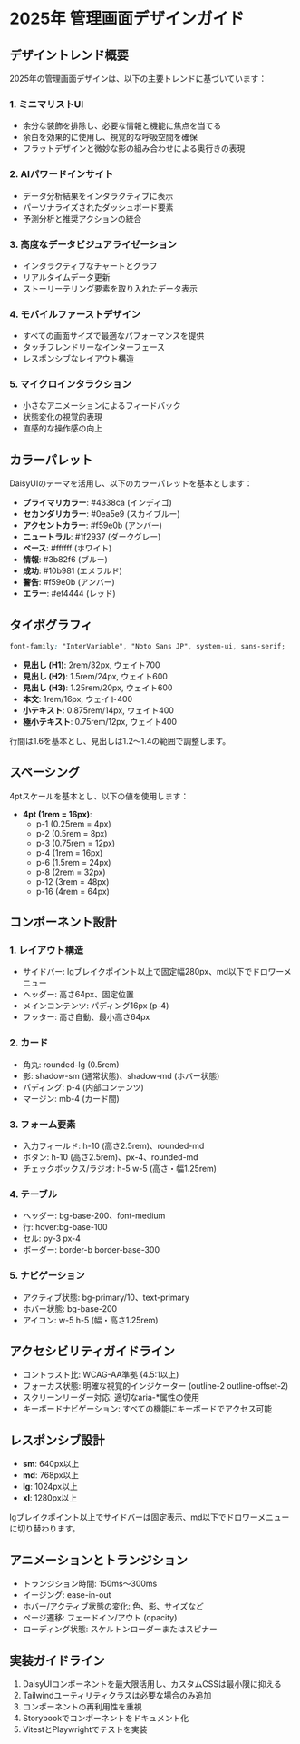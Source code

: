 # 2025年 管理画面デザインガイド

## デザイントレンド概要

2025年の管理画面デザインは、以下の主要トレンドに基づいています：

### 1. ミニマリストUI
- 余分な装飾を排除し、必要な情報と機能に焦点を当てる
- 余白を効果的に使用し、視覚的な呼吸空間を確保
- フラットデザインと微妙な影の組み合わせによる奥行きの表現

### 2. AIパワードインサイト
- データ分析結果をインタラクティブに表示
- パーソナライズされたダッシュボード要素
- 予測分析と推奨アクションの統合

### 3. 高度なデータビジュアライゼーション
- インタラクティブなチャートとグラフ
- リアルタイムデータ更新
- ストーリーテリング要素を取り入れたデータ表示

### 4. モバイルファーストデザイン
- すべての画面サイズで最適なパフォーマンスを提供
- タッチフレンドリーなインターフェース
- レスポンシブなレイアウト構造

### 5. マイクロインタラクション
- 小さなアニメーションによるフィードバック
- 状態変化の視覚的表現
- 直感的な操作感の向上

## カラーパレット

DaisyUIのテーマを活用し、以下のカラーパレットを基本とします：

- **プライマリカラー**: #4338ca (インディゴ)
- **セカンダリカラー**: #0ea5e9 (スカイブルー)
- **アクセントカラー**: #f59e0b (アンバー)
- **ニュートラル**: #1f2937 (ダークグレー)
- **ベース**: #ffffff (ホワイト)
- **情報**: #3b82f6 (ブルー)
- **成功**: #10b981 (エメラルド)
- **警告**: #f59e0b (アンバー)
- **エラー**: #ef4444 (レッド)

## タイポグラフィ

```css
font-family: "InterVariable", "Noto Sans JP", system-ui, sans-serif;
```

- **見出し (H1)**: 2rem/32px, ウェイト700
- **見出し (H2)**: 1.5rem/24px, ウェイト600
- **見出し (H3)**: 1.25rem/20px, ウェイト600
- **本文**: 1rem/16px, ウェイト400
- **小テキスト**: 0.875rem/14px, ウェイト400
- **極小テキスト**: 0.75rem/12px, ウェイト400

行間は1.6を基本とし、見出しは1.2〜1.4の範囲で調整します。

## スペーシング

4ptスケールを基本とし、以下の値を使用します：

- **4pt (1rem = 16px)**: 
  - p-1 (0.25rem = 4px)
  - p-2 (0.5rem = 8px)
  - p-3 (0.75rem = 12px)
  - p-4 (1rem = 16px)
  - p-6 (1.5rem = 24px)
  - p-8 (2rem = 32px)
  - p-12 (3rem = 48px)
  - p-16 (4rem = 64px)

## コンポーネント設計

### 1. レイアウト構造
- サイドバー: lgブレイクポイント以上で固定幅280px、md以下でドロワーメニュー
- ヘッダー: 高さ64px、固定位置
- メインコンテンツ: パディング16px (p-4)
- フッター: 高さ自動、最小高さ64px

### 2. カード
- 角丸: rounded-lg (0.5rem)
- 影: shadow-sm (通常状態)、shadow-md (ホバー状態)
- パディング: p-4 (内部コンテンツ)
- マージン: mb-4 (カード間)

### 3. フォーム要素
- 入力フィールド: h-10 (高さ2.5rem)、rounded-md
- ボタン: h-10 (高さ2.5rem)、px-4、rounded-md
- チェックボックス/ラジオ: h-5 w-5 (高さ・幅1.25rem)

### 4. テーブル
- ヘッダー: bg-base-200、font-medium
- 行: hover:bg-base-100
- セル: py-3 px-4
- ボーダー: border-b border-base-300

### 5. ナビゲーション
- アクティブ状態: bg-primary/10、text-primary
- ホバー状態: bg-base-200
- アイコン: w-5 h-5 (幅・高さ1.25rem)

## アクセシビリティガイドライン

- コントラスト比: WCAG-AA準拠 (4.5:1以上)
- フォーカス状態: 明確な視覚的インジケーター (outline-2 outline-offset-2)
- スクリーンリーダー対応: 適切なaria-*属性の使用
- キーボードナビゲーション: すべての機能にキーボードでアクセス可能

## レスポンシブ設計

- **sm**: 640px以上
- **md**: 768px以上
- **lg**: 1024px以上
- **xl**: 1280px以上

lgブレイクポイント以上でサイドバーは固定表示、md以下でドロワーメニューに切り替わります。

## アニメーションとトランジション

- トランジション時間: 150ms〜300ms
- イージング: ease-in-out
- ホバー/アクティブ状態の変化: 色、影、サイズなど
- ページ遷移: フェードイン/アウト (opacity)
- ローディング状態: スケルトンローダーまたはスピナー

## 実装ガイドライン

1. DaisyUIコンポーネントを最大限活用し、カスタムCSSは最小限に抑える
2. Tailwindユーティリティクラスは必要な場合のみ追加
3. コンポーネントの再利用性を重視
4. Storybookでコンポーネントをドキュメント化
5. VitestとPlaywrightでテストを実装
